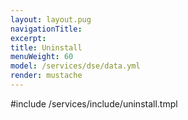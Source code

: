 ```yaml
---
layout: layout.pug
navigationTitle:
excerpt:
title: Uninstall
menuWeight: 60
model: /services/dse/data.yml
render: mustache
---
```


#include /services/include/uninstall.tmpl

